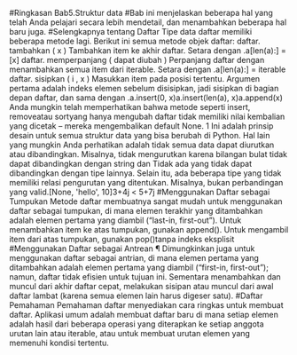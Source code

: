 #Ringkasan
Bab5.Struktur data
#Bab ini menjelaskan beberapa hal yang telah Anda pelajari secara lebih mendetail, dan menambahkan beberapa hal baru juga.
#Selengkapnya tentang Daftar 
Tipe data daftar memiliki beberapa metode lagi. Berikut ini semua metode objek daftar:
daftar. tambahkan ( x )
Tambahkan item ke akhir daftar. Setara dengan .a[len(a):] = [x]
daftar. memperpanjang ( dapat diubah )
Perpanjang daftar dengan menambahkan semua item dari iterable. Setara dengan .a[len(a):] = iterable
daftar. sisipkan ( i , x )
Masukkan item pada posisi tertentu. Argumen pertama adalah indeks elemen sebelum disisipkan, jadi sisipkan di bagian depan daftar, dan sama dengan .a.insert(0, x)a.insert(len(a), x)a.append(x)
Anda mungkin telah memperhatikan bahwa metode seperti insert, removeatau sortyang hanya mengubah daftar tidak memiliki nilai kembalian yang dicetak – mereka mengembalikan default None. 1 Ini adalah prinsip desain untuk semua struktur data yang bisa berubah di Python.
Hal lain yang mungkin Anda perhatikan adalah tidak semua data dapat diurutkan atau dibandingkan. Misalnya, tidak mengurutkan karena bilangan bulat tidak dapat dibandingkan dengan string dan Tidak ada yang tidak dapat dibandingkan dengan tipe lainnya. Selain itu, ada beberapa tipe yang tidak memiliki relasi pengurutan yang ditentukan. Misalnya, bukan perbandingan yang valid.[None, 'hello', 10]3+4j < 5+7j
#Menggunakan Daftar sebagai Tumpukan 
Metode daftar membuatnya sangat mudah untuk menggunakan daftar sebagai tumpukan, di mana elemen terakhir yang ditambahkan adalah elemen pertama yang diambil (“last-in, first-out”). Untuk menambahkan item ke atas tumpukan, gunakan append(). Untuk mengambil item dari atas tumpukan, gunakan pop()tanpa indeks eksplisit
#Menggunakan Daftar sebagai Antrean ¶
Dimungkinkan juga untuk menggunakan daftar sebagai antrian, di mana elemen pertama yang ditambahkan adalah elemen pertama yang diambil (“first-in, first-out”); namun, daftar tidak efisien untuk tujuan ini. Sementara menambahkan dan muncul dari akhir daftar cepat, melakukan sisipan atau muncul dari awal daftar lambat (karena semua elemen lain harus digeser satu).
#Daftar Pemahaman 
Pemahaman daftar menyediakan cara ringkas untuk membuat daftar. Aplikasi umum adalah membuat daftar baru di mana setiap elemen adalah hasil dari beberapa operasi yang diterapkan ke setiap anggota urutan lain atau iterable, atau untuk membuat urutan elemen yang memenuhi kondisi tertentu.
